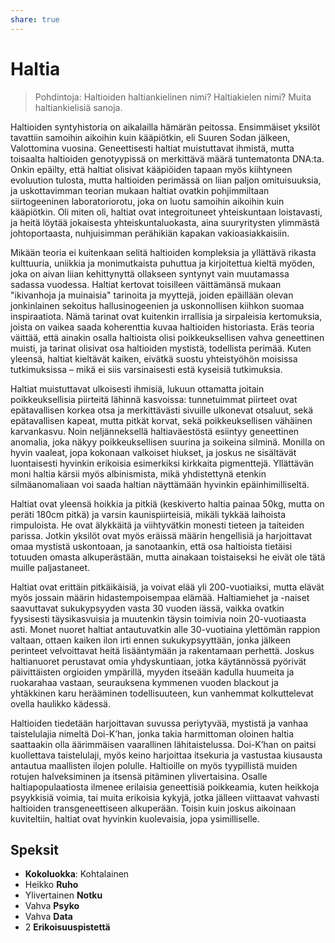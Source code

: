 ```yaml
---
share: true
---
```

# Haltia

> Pohdintoja: Haltioiden haltiankielinen nimi? Haltiakielen nimi? Muita haltiankielisiä sanoja.

Haltioiden syntyhistoria on aikalailla hämärän peitossa. Ensimmäiset yksilöt tavattiin samoihin aikoihin kuin kääpiötkin, eli Suuren Sodan jälkeen, Valottomina vuosina. Geneettisesti haltiat muistuttavat ihmistä, mutta toisaalta haltioiden genotyypissä on merkittävä määrä tuntematonta DNA:ta. Onkin epäilty, että haltiat olisivat kääpiöiden tapaan myös kiihtyneen evoluution tulosta, mutta haltioiden perimässä on liian paljon omituisuuksia, ja uskottavimman teorian mukaan haltiat ovatkin pohjimmiltaan siirtogeeninen laboratoriorotu, joka on luotu samoihin aikoihin kuin kääpiötkin. Oli miten oli, haltiat ovat integroituneet yhteiskuntaan loistavasti, ja heitä löytää jokaisesta yhteiskuntaluokasta, aina suuryritysten ylimmästä johtoportaasta, nuhjuisimman perähikiän kapakan vakioasiakkaisiin.

Mikään teoria ei kuitenkaan selitä haltioiden kompleksia ja yllättävä rikasta kulttuuria, uniikkia ja monimutkaista puhuttua ja kirjoitettua kieltä myöden, joka on aivan liian kehittynyttä ollakseen syntynyt vain muutamassa sadassa vuodessa. Haltiat kertovat toisilleen väittämänsä mukaan "ikivanhoja ja muinaisia" tarinoita ja myyttejä, joiden epäillään olevan jonkinlainen sekoitus hallusinogeenien ja uskonnollisen kiihkon suomaa inspiraatiota. Nämä tarinat ovat kuitenkin irrallisia ja sirpaleisia kertomuksia, joista on vaikea saada koherenttia kuvaa haltioiden historiasta. Eräs teoria väittää, että ainakin osalla haltioista olisi poikkeuksellisen vahva geneettinen muisti, ja tarinat olisivat osa haltioiden mystistä, todellista perimää. Kuten yleensä, haltiat kieltävät kaiken, eivätkä suostu yhteistyöhön moisissa tutkimuksissa – mikä ei siis varsinaisesti estä kyseisiä tutkimuksia.

Haltiat muistuttavat ulkoisesti ihmisiä, lukuun ottamatta joitain poikkeuksellisia piirteitä lähinnä kasvoissa: tunnetuimmat piirteet ovat epätavallisen korkea otsa ja merkittävästi sivuille ulkonevat otsaluut, sekä epätavallisen kapeat, mutta pitkät korvat, sekä poikkeuksellisen vähäinen karvankasvu. Noin neljänneksellä haltiaväestöstä esiintyy geneettinen anomalia, joka näkyy poikkeuksellisen suurina ja soikeina silminä. Monilla on hyvin vaaleat, jopa kokonaan valkoiset hiukset, ja joskus ne sisältävät luontaisesti hyvinkin erikoisia esimerkiksi kirkkaita pigmenttejä. Yllättävän moni haltia kärsii myös albinismista, mikä yhdistettynä etenkin silmäanomaliaan voi saada haltian näyttämään hyvinkin epäinhimilliseltä.

Haltiat ovat yleensä hoikkia ja pitkiä (keskiverto haltia painaa 50kg, mutta on peräti 180cm pitkä) ja varsin kaunispiirteisiä, mikäli tykkää laihoista rimpuloista. He ovat älykkäitä ja viihtyvätkin monesti tieteen ja taiteiden parissa. Jotkin yksilöt ovat myös eräissä määrin hengellisiä ja harjoittavat omaa mystistä uskontoaan, ja sanotaankin, että osa haltioista tietäisi totuuden omasta alkuperästään, mutta ainakaan toistaiseksi he eivät ole tätä muille paljastaneet.

Haltiat ovat erittäin pitkäikäisiä, ja voivat elää yli 200-vuotiaiksi, mutta elävät myös jossain määrin hidastempoisempaa elämää. Haltiamiehet ja -naiset saavuttavat sukukypsyyden vasta 30 vuoden iässä, vaikka ovatkin fyysisesti täysikasvuisia ja muutenkin täysin toimivia noin 20-vuotiaasta asti. Monet nuoret haltiat antautuvatkin alle 30-vuotiaina ylettömän rappion valtaan, ottaen kaiken ilon irti ennen sukukypsyyttään, jonka jälkeen perinteet velvoittavat heitä lisääntymään ja rakentamaan perhettä. Joskus haltianuoret perustavat omia yhdyskuntiaan, jotka käytännössä pyörivät päivittäisten orgioiden ympärillä, myyden itseään kadulla huumeita ja ruokarahaa vastaan, seurauksena kymmenen vuoden blackout ja yhtäkkinen karu herääminen todellisuuteen, kun vanhemmat kolkuttelevat ovella haulikko kädessä.

Haltioiden tiedetään harjoittavan suvussa periytyvää, mystistä ja vanhaa taistelulajia nimeltä Doi-K’han, jonka takia harmittoman oloinen haltia saattaakin olla äärimmäisen vaarallinen lähitaistelussa. Doi-K’han on paitsi kuollettava taistelulaji, myös keino harjoittaa itsekuria ja vastustaa kiusausta antautua maallisten ilojen polulle. Haltioille on myös tyypillistä muiden rotujen halveksiminen ja itsensä pitäminen ylivertaisina. Osalle haltiapopulaatiosta ilmenee erilaisia geneettisiä poikkeamia, kuten heikkoja psyykkisiä voimia, tai muita erikoisia kykyjä, jotka jälleen viittaavat vahvasti haltioiden transgeneettiseen alkuperään. Toisin kuin joskus aikoinaan kuviteltiin, haltiat ovat hyvinkin kuolevaisia, jopa ysimilliselle.

## Speksit

- **Kokoluokka**: Kohtalainen
- Heikko **Ruho**
- Ylivertainen **Notku**
- Vahva **Psyko**
- Vahva **Data**
- 2 **Erikoisuuspistettä**
